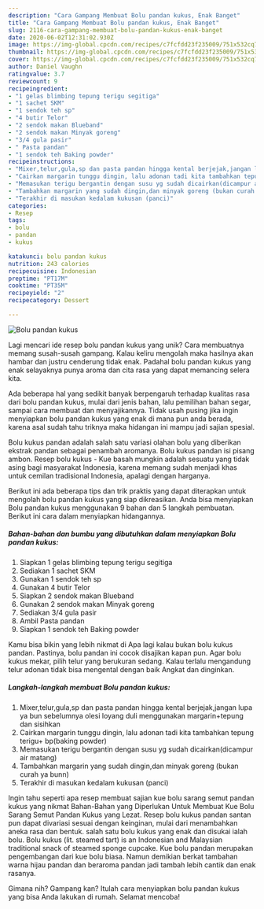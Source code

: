 ```yaml
---
description: "Cara Gampang Membuat Bolu pandan kukus, Enak Banget"
title: "Cara Gampang Membuat Bolu pandan kukus, Enak Banget"
slug: 2116-cara-gampang-membuat-bolu-pandan-kukus-enak-banget
date: 2020-06-02T12:31:02.930Z
image: https://img-global.cpcdn.com/recipes/c7fcfdd23f235009/751x532cq70/bolu-pandan-kukus-foto-resep-utama.jpg
thumbnail: https://img-global.cpcdn.com/recipes/c7fcfdd23f235009/751x532cq70/bolu-pandan-kukus-foto-resep-utama.jpg
cover: https://img-global.cpcdn.com/recipes/c7fcfdd23f235009/751x532cq70/bolu-pandan-kukus-foto-resep-utama.jpg
author: Daniel Vaughn
ratingvalue: 3.7
reviewcount: 9
recipeingredient:
- "1 gelas blimbing tepung terigu segitiga"
- "1 sachet SKM"
- "1 sendok teh sp"
- "4 butir Telor"
- "2 sendok makan Blueband"
- "2 sendok makan Minyak goreng"
- "3/4 gula pasir"
- " Pasta pandan"
- "1 sendok teh Baking powder"
recipeinstructions:
- "Mixer,telur,gula,sp dan pasta pandan hingga kental berjejak,jangan lupa ya bun sebelumnya olesi loyang duli menggunakan margarin+tepung dan sisihkan"
- "Cairkan margarin tunggu dingin, lalu adonan tadi kita tambahkan tepung terigu+ bp(baking powder)"
- "Memasukan terigu bergantin dengan susu yg sudah dicairkan(dicampur air matang)"
- "Tambahkan margarin yang sudah dingin,dan minyak goreng (bukan curah ya bunn)"
- "Terakhir di masukan kedalam kukusan (panci)"
categories:
- Resep
tags:
- bolu
- pandan
- kukus

katakunci: bolu pandan kukus 
nutrition: 243 calories
recipecuisine: Indonesian
preptime: "PT17M"
cooktime: "PT35M"
recipeyield: "2"
recipecategory: Dessert

---
```



![Bolu pandan kukus](https://img-global.cpcdn.com/recipes/c7fcfdd23f235009/751x532cq70/bolu-pandan-kukus-foto-resep-utama.jpg)

Lagi mencari ide resep bolu pandan kukus yang unik? Cara membuatnya memang susah-susah gampang. Kalau keliru mengolah maka hasilnya akan hambar dan justru cenderung tidak enak. Padahal bolu pandan kukus yang enak selayaknya punya aroma dan cita rasa yang dapat memancing selera kita.

Ada beberapa hal yang sedikit banyak berpengaruh terhadap kualitas rasa dari bolu pandan kukus, mulai dari jenis bahan, lalu pemilihan bahan segar, sampai cara membuat dan menyajikannya. Tidak usah pusing jika ingin menyiapkan bolu pandan kukus yang enak di mana pun anda berada, karena asal sudah tahu triknya maka hidangan ini mampu jadi sajian spesial.

Bolu kukus pandan adalah salah satu variasi olahan bolu yang diberikan ekstrak pandan sebagai penambah aromanya. Bolu kukus pandan isi pisang ambon. Resep bolu kukus - Kue basah mungkin adalah sesuatu yang tidak asing bagi masyarakat Indonesia, karena memang sudah menjadi khas untuk cemilan tradisional Indonesia, apalagi dengan harganya.


Berikut ini ada beberapa tips dan trik praktis yang dapat diterapkan untuk mengolah bolu pandan kukus yang siap dikreasikan. Anda bisa menyiapkan Bolu pandan kukus menggunakan 9 bahan dan 5 langkah pembuatan. Berikut ini cara dalam menyiapkan hidangannya.

<!--inarticleads1-->

##### Bahan-bahan dan bumbu yang dibutuhkan dalam menyiapkan Bolu pandan kukus:

1. Siapkan 1 gelas blimbing tepung terigu segitiga
1. Sediakan 1 sachet SKM
1. Gunakan 1 sendok teh sp
1. Gunakan 4 butir Telor
1. Siapkan 2 sendok makan Blueband
1. Gunakan 2 sendok makan Minyak goreng
1. Sediakan 3/4 gula pasir
1. Ambil  Pasta pandan
1. Siapkan 1 sendok teh Baking powder


Kamu bisa bikin yang lebih nikmat di Apa lagi kalau bukan bolu kukus pandan. Pastinya, bolu pandan ini cocok disajikan kapan pun. Agar bolu kukus mekar, pilih telur yang berukuran sedang. Kalau terlalu mengandung telur adonan tidak bisa mengental dengan baik Angkat dan dinginkan. 

<!--inarticleads2-->

##### Langkah-langkah membuat Bolu pandan kukus:

1. Mixer,telur,gula,sp dan pasta pandan hingga kental berjejak,jangan lupa ya bun sebelumnya olesi loyang duli menggunakan margarin+tepung dan sisihkan
1. Cairkan margarin tunggu dingin, lalu adonan tadi kita tambahkan tepung terigu+ bp(baking powder)
1. Memasukan terigu bergantin dengan susu yg sudah dicairkan(dicampur air matang)
1. Tambahkan margarin yang sudah dingin,dan minyak goreng (bukan curah ya bunn)
1. Terakhir di masukan kedalam kukusan (panci)


Ingin tahu seperti apa resep membuat sajian kue bolu sarang semut pandan kukus yang nikmat Bahan-Bahan yang Diperlukan Untuk Membuat Kue Bolu Sarang Semut Pandan Kukus yang Lezat. Resep bolu kukus pandan santan pun dapat divariasi sesuai dengan keinginan, mulai dari menambahkan aneka rasa dan bentuk. salah satu bolu kukus yang enak dan disukai ialah bolu. Bolu kukus (lit. steamed tart) is an Indonesian and Malaysian traditional snack of steamed sponge cupcake. Kue bolu pandan merupakan pengembangan dari kue bolu biasa. Namun demikian berkat tambahan warna hijau pandan dan beraroma pandan jadi tambah lebih cantik dan enak rasanya. 

Gimana nih? Gampang kan? Itulah cara menyiapkan bolu pandan kukus yang bisa Anda lakukan di rumah. Selamat mencoba!
